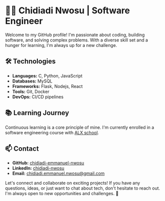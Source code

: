 # 👨‍💻 Chidiadi Nwosu | Software Engineer

Welcome to my GitHub profile! I'm passionate about coding, building software, and solving complex problems. With a diverse skill set and a hunger for learning, I'm always up for a new challenge.

## 🛠️ Technologies

- **Languages:** C, Python, JavaScript
- **Databases:** MySQL
- **Frameworks:** Flask, Nodejs, React
- **Tools:** Git, Docker
- **DevOps:** CI/CD pipelines

<!-- ## 🚀 Projects

I enjoy working on a variety of projects, from web applications to automation scripts. Here are a few highlights:

1. **Project 1:** [Brief description and link](link)
2. **Project 2:** [Brief description and link](link)
3. **Project 3:** [Brief description and link](link)

Feel free to explore my repositories for more!
-->
## 📚 Learning Journey

Continuous learning is a core principle of mine. I'm currently enrolled in a software engineering course with [ALX school](https://www.alxafrica.com/).

## 📫 Contact

- **GitHub:** [chidiadi-emmanuel-nwosu](https://github.com/chidiadi-emmanuel-nwosu)
- **LinkedIn:** [chidiadi-nwosu](https://www.linkedin.com/in/chidiadi-nwosu/)
- **Email:** chidiadi.emmanuel.nwosu@gmail.com

Let's connect and collaborate on exciting projects! If you have any questions, ideas, or just want to chat about tech, don't hesitate to reach out. I'm always open to new opportunities and challenges. 🚀
